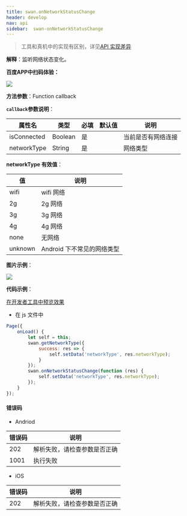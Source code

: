 ```yaml
---
title: swan.onNetworkStatusChange
header: develop
nav: api
sidebar:  swan-onNetworkStatusChange
---
```

 

> 工具和真机中的实现有区别，详见[API 实现差异](https://smartprogram.baidu.com/docs/develop/devtools/diff/)

**解释**：监听网络状态变化。

**百度APP中扫码体验：**

<img src="https://b.bdstatic.com/miniapp/assets/images/doc_demo/onNetworkStatusChange.png"  class="demo-qrcode-image" />


**方法参数**：Function callback

**`callback`参数说明**：

|属性名 |类型  |必填 | 默认值 |说明|
|---- | ---- | ---- | ----|----|
|isConnected |Boolean |是| |当前是否有网络连接|
|networkType| String |是| | 网络类型|

**networkType 有效值**：

|值   |说明|
|---- | ---- |
|wifi   | wifi 网络|
|2g  |2g 网络|
|3g | 3g 网络|
|4g | 4g 网络|
|none  |  无网络|
|unknown |Android 下不常见的网络类型|

**图片示例**：

<div class="m-doc-custom-examples">
    <div class="m-doc-custom-examples-correct">
        <img src="https://b.bdstatic.com/miniapp/images/onNetworkStatusChange.gif">
    </div>
    <div class="m-doc-custom-examples-correct">
        <img src=" ">
    </div>
    <div class="m-doc-custom-examples-correct">
        <img src=" ">
    </div>     
</div>

**代码示例**：

<a href="swanide://fragment/7c0e8595fa15fb27338683115a63df031569478717853" title="在开发者工具中预览效果" target="_self">在开发者工具中预览效果</a>


* 在 js 文件中
```js
Page({
    onLoad() {
        let self = this;
        swan.getNetworkType({
            success: res => {
                self.setData('networkType', res.networkType);
            }
        });
        swan.onNetworkStatusChange(function (res) {
            self.setData('networkType', res.networkType);
        });
    }
});
```


 
#### 错误码
* Andriod

|错误码|说明|
|--|--|
|202|解析失败，请检查参数是否正确      |
|1001|执行失败|

* iOS

|错误码|说明|
|--|--|
|202|解析失败，请检查参数是否正确      |